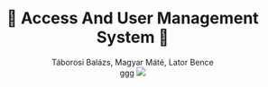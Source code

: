 <h1 align="center">🤖 Access And User Management System 🤖</h1>

<div align="center">
  <span>Táborosi Balázs, Magyar Máté, Lator Bence</span><br>ggg
  <img src="https://user-images.githubusercontent.com/98460366/228148967-96f0d9f0-a525-43b2-b612-5abff63da560.png">
</div>
